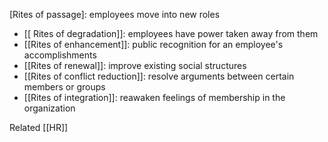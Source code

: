    [Rites of passage]: employees move into new roles
-  [[ Rites of degradation]]: employees have power taken away from them
-   [[Rites of enhancement]]: public recognition for an employee's accomplishments
-   [[Rites of renewal]]: improve existing social structures
-   [[Rites of conflict reduction]]: resolve arguments between certain members or groups
-   [[Rites of integration]]: reawaken feelings of membership in the organization

Related [[HR]] 